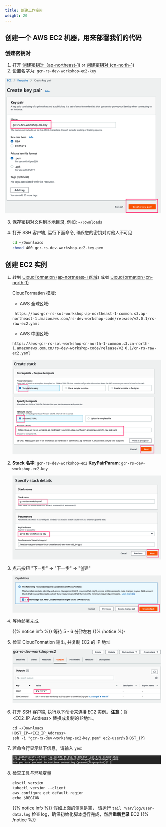 ```yaml
---
title: 创建工作空间
weight: 20
---
```


## 创建一个 AWS EC2 机器，用来部署我们的代码

### 创建密钥对

1. 打开 [创建密钥对（ap-northeast-1)](https://ap-northeast-1.console.aws.amazon.com/ec2/v2/home?region=ap-northeast-1#CreateKeyPair:) or [创建密钥对 (cn-north-1)](https://console.amazonaws.cn/ec2/v2/home?region=cn-north-1#CreateKeyPair:)
2. 设置名字为: `gcr-rs-dev-workshop-ec2-key` 

  ![Create key pair](/images/ec2-key-pair-name.png)
   
3. 保存密钥对文件到本地目录, 例如: `~/Downloads`

4. 打开 SSH 客户端, 运行下面命令, 确保您的密钥对对他人不可见

   ```sh
   cd ~/Downloads
   chmod 400 gcr-rs-dev-workshop-ec2-key.pem
   ```

## 创建 EC2 实例

1. 转到 [CloudFormation (ap-northeast-1 区域)](https://console.aws.amazon.com/cloudformation/home?region=ap-northeast-1#/stacks/new?stackName=gcr-rs-dev-workshop-ec2&templateURL=https://aws-gcr-rs-sol-workshop-ap-northeast-1-common.s3.ap-northeast-1.amazonaws.com/rs-dev-workshop-code/release/v2.0.1/rs-raw-ec2.yaml
) 或者 [CloudFormation (cn-north-1)](https://console.amazonaws.cn/cloudformation/home?region=cn-north-1#/stacks/create/template?region=cn-north-1&stackName=gcr-rs-dev-workshop-ec2&templateURL=https://aws-gcr-rs-sol-workshop-cn-north-1-common.s3.cn-north-1.amazonaws.com.cn/rs-dev-workshop-code/release/v2.0.1/cn-rs-raw-ec2.yaml)

   CloudFormation 模版:

   - AWS 全球区域:
   ```   
    https://aws-gcr-rs-sol-workshop-ap-northeast-1-common.s3.ap-northeast-1.amazonaws.com/rs-dev-workshop-code/release/v2.0.1/rs-raw-ec2.yaml   
   ```
   - AWS 中国区域:
   ``` 
   https://aws-gcr-rs-sol-workshop-cn-north-1-common.s3.cn-north-1.amazonaws.com.cn/rs-dev-workshop-code/release/v2.0.1/cn-rs-raw-ec2.yaml
   ```
   

   ![EC2 CloudFormation ](/images/ec2-cf-s3url.png)

2. **Stack 名字**: `gcr-rs-dev-workshop-ec2`
   **KeyPairParam**: `gcr-rs-dev-workshop-ec2-key`
   
   ![EC2 CloudFormation Stack ](/images/ec2-cf-stackname.png)

3. 点击按钮 "下一步" -> "下一步" -> "创建"
  
   ![EC2 CloudFormation Create ](/images/ec2-cf-create.png)

4. 等待部署完成
   
   {{% notice info %}}
   等待 5 - 6 分钟左右
   {{% /notice %}}

5. 检查 CloudFormation 输出, 并复制 EC2 的 IP 地址

   ![EC2 CloudFormation Output ](/images/ec2-cf-output.png)

6. 打开 SSH 客户端, 执行以下命令来连接 EC2 实例。**注意**：将 <EC2_IP_Address> 替换成复制的 IP地址。

   ```shell
   cd ~/Downloads
   HOST_IP=<EC2_IP_Address>
   ssh -i "gcr-rs-dev-workshop-ec2-key.pem" ec2-user@${HOST_IP}
   ```

7. 若命令行显示以下信息，请输入 `yes`:

   ![Connect-to-ec2](/images/connect-to-ec2.png)
   
8. 检查工具与环境变量

   ```shell
   eksctl version
   kubectl version --client
   aws configure get default.region
   echo $REGION
   ```

   {{% notice info %}}
   假如上面的信息是空， 请运行 `tail /var/log/user-data.log` 检查 log，确保初始化脚本运行完成，然后**重新登录** EC2
   {{% /notice %}}
